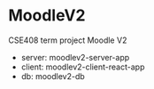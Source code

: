 # MoodleV2

CSE408 term project Moodle V2

- server: moodlev2-server-app
- client: moodlev2-client-react-app
- db: moodlev2-db

